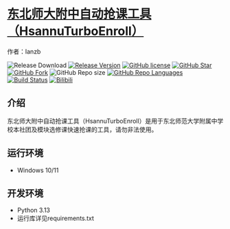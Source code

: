 # [东北师大附中自动抢课工具（HsannuTurboEnroll）](https://ianzb.github.io/project/HsannuTurboEnroll.html)

作者：Ianzb

![Release Download](https://img.shields.io/github/downloads/Ianzb/HsannuTurboEnroll/total?style=flat-square)
[![Release Version](https://img.shields.io/github/v/release/Ianzb/HsannuTurboEnroll?style=flat-square)](https://github.com/Ianzb/HsannuTurboEnroll/releases/latest)
[![GitHub license](https://img.shields.io/github/license/Ianzb/HsannuTurboEnroll?style=flat-square)](LICENSE)
[![GitHub Star](https://img.shields.io/github/stars/Ianzb/HsannuTurboEnroll?style=flat-square)](https://github.com/Ianzb/HsannuTurboEnroll/stargazers)
[![GitHub Fork](https://img.shields.io/github/forks/Ianzb/HsannuTurboEnroll?style=flat-square)](https://github.com/Ianzb/HsannuTurboEnroll/network/members)
![GitHub Repo size](https://img.shields.io/github/repo-size/Ianzb/HsannuTurboEnroll?style=flat-square&color=3cb371)
[![GitHub Repo Languages](https://img.shields.io/github/languages/top/Ianzb/HsannuTurboEnroll?style=flat-square)](https://github.com/Ianzb/HsannuTurboEnroll/search?l=c%23)
[![Build Status](https://img.shields.io/endpoint.svg?url=https%3A%2F%2Factions-badge.atrox.dev%2FSteamTools-Team%2FSteamTools%2Fbadge%3Fref%3Ddevelop&style=flat-square)](https://actions-badge.atrox.dev/Ianzb/HsannuTurboEnroll/goto?ref=develop)
[![Bilibili](https://img.shields.io/badge/bilibili-Ianzb-blue.svg?style=flat-square&logo=bilibili)](https://space.bilibili.com/1043835434)

## 介绍

东北师大附中自动抢课工具（HsannuTurboEnroll）是用于东北师范大学附属中学校本社团及模块选修课快速抢课的工具，请勿非法使用。

## 运行环境

- Windows 10/11

## 开发环境

- Python 3.13
- 运行库详见requirements.txt
